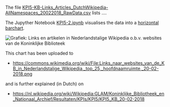 The file [KPI5-KB-Links_Articles_DutchWikipedia-AllNamespaces_20022018_RawData.csv](KPI5-KB-Links_Articles_DutchWikipedia-AllNamespaces_20022018_RawData.csv) lists ....

The Jupyther Notebook [KPI5-2.ipynb](KPI5-2.ipynb) visualises the data into a [horizontal barchart](KPI5-Plot2.png). 

![Grafiek: Links en artikelen in Nederlandstalige Wikipedia o.b.v. websites van de Koninklijke Biblioteek](https://raw.githubusercontent.com/ookgezellig/KB-Wiki-Stats-Graphs/master/KPI5/KPI5-2/KPI5-Plot2.png)

This chart has been uploaded to
* https://commons.wikimedia.org/wiki/File:Links_naar_websites_van_de_KB_in_Nederlandstalige_Wikipedia,_top_25,_hoofdnaamruimte,_20-02-2018.png

and is further explained (in Dutch) on

* https://nl.wikipedia.org/wiki/Wikipedia:GLAM/Koninklijke_Bibliotheek_en_Nationaal_Archief/Resultaten/KPIs/KPI5/KPI5_KB_20-02-2018
